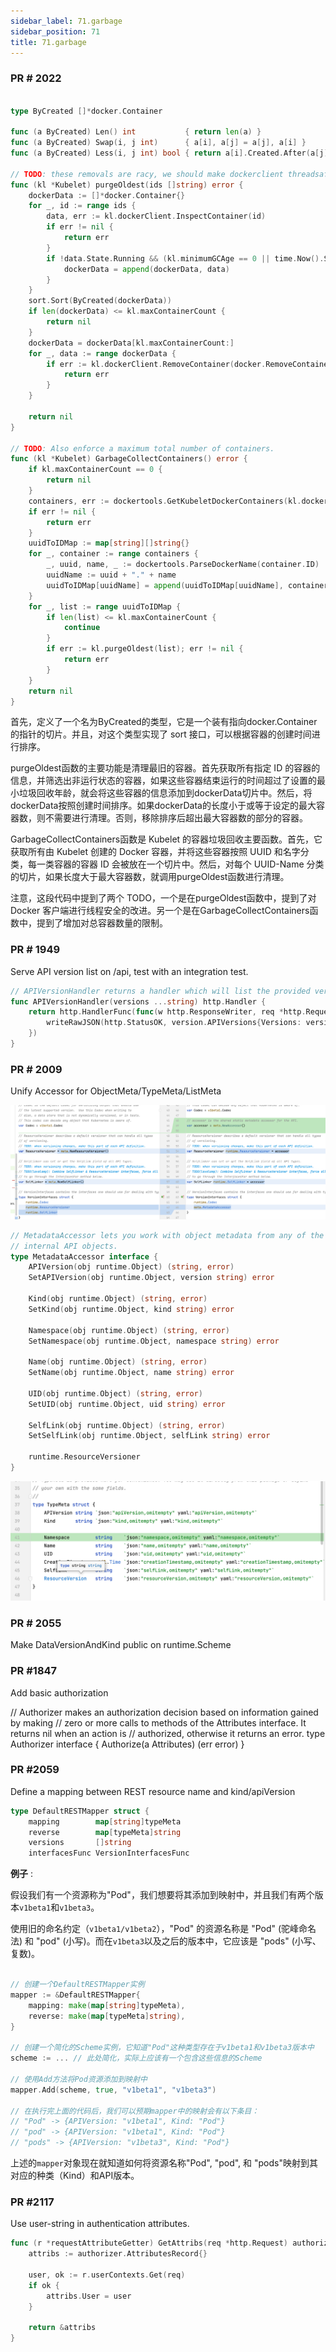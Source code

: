 ```yaml
---
sidebar_label: 71.garbage
sidebar_position: 71
title: 71.garbage
---
```


### PR # 2022

```go

type ByCreated []*docker.Container

func (a ByCreated) Len() int           { return len(a) }
func (a ByCreated) Swap(i, j int)      { a[i], a[j] = a[j], a[i] }
func (a ByCreated) Less(i, j int) bool { return a[i].Created.After(a[j].Created) }

// TODO: these removals are racy, we should make dockerclient threadsafe across List/Inspect transactions.
func (kl *Kubelet) purgeOldest(ids []string) error {
	dockerData := []*docker.Container{}
	for _, id := range ids {
		data, err := kl.dockerClient.InspectContainer(id)
		if err != nil {
			return err
		}
		if !data.State.Running && (kl.minimumGCAge == 0 || time.Now().Sub(data.State.FinishedAt) > kl.minimumGCAge) {
			dockerData = append(dockerData, data)
		}
	}
	sort.Sort(ByCreated(dockerData))
	if len(dockerData) <= kl.maxContainerCount {
		return nil
	}
	dockerData = dockerData[kl.maxContainerCount:]
	for _, data := range dockerData {
		if err := kl.dockerClient.RemoveContainer(docker.RemoveContainerOptions{ID: data.ID}); err != nil {
			return err
		}
	}

	return nil
}

// TODO: Also enforce a maximum total number of containers.
func (kl *Kubelet) GarbageCollectContainers() error {
	if kl.maxContainerCount == 0 {
		return nil
	}
	containers, err := dockertools.GetKubeletDockerContainers(kl.dockerClient, true)
	if err != nil {
		return err
	}
	uuidToIDMap := map[string][]string{}
	for _, container := range containers {
		_, uuid, name, _ := dockertools.ParseDockerName(container.ID)
		uuidName := uuid + "." + name
		uuidToIDMap[uuidName] = append(uuidToIDMap[uuidName], container.ID)
	}
	for _, list := range uuidToIDMap {
		if len(list) <= kl.maxContainerCount {
			continue
		}
		if err := kl.purgeOldest(list); err != nil {
			return err
		}
	}
	return nil
}
```

首先，定义了一个名为ByCreated的类型，它是一个装有指向docker.Container的指针的切片。并且，对这个类型实现了 sort 接口，可以根据容器的创建时间进行排序。

purgeOldest函数的主要功能是清理最旧的容器。首先获取所有指定 ID 的容器的信息，并筛选出非运行状态的容器，如果这些容器结束运行的时间超过了设置的最小垃圾回收年龄，就会将这些容器的信息添加到dockerData切片中。然后，将dockerData按照创建时间排序。如果dockerData的长度小于或等于设定的最大容器数，则不需要进行清理。否则，移除排序后超出最大容器数的部分的容器。

GarbageCollectContainers函数是 Kubelet 的容器垃圾回收主要函数。首先，它获取所有由 Kubelet 创建的 Docker 容器，并将这些容器按照 UUID 和名字分类，每一类容器的容器 ID 会被放在一个切片中。然后，对每个 UUID-Name 分类的切片，如果长度大于最大容器数，就调用purgeOldest函数进行清理。

注意，这段代码中提到了两个 TODO，一个是在purgeOldest函数中，提到了对 Docker 客户端进行线程安全的改进。另一个是在GarbageCollectContainers函数中，提到了增加对总容器数量的限制。


### PR # 1949 

Serve API version list on /api, test with an integration test.

```go
// APIVersionHandler returns a handler which will list the provided versions as available.
func APIVersionHandler(versions ...string) http.Handler {
	return http.HandlerFunc(func(w http.ResponseWriter, req *http.Request) {
		writeRawJSON(http.StatusOK, version.APIVersions{Versions: versions}, w)
	})
}
```


### PR # 2009

Unify Accessor for ObjectMeta/TypeMeta/ListMeta


![](https://raw.githubusercontent.com/mouuii/picture/master/%E6%88%AA%E5%B1%8F2023-08-08%20%E4%B8%8B%E5%8D%885.22.00.png)


```go
// MetadataAccessor lets you work with object metadata from any of the versioned or
// internal API objects.
type MetadataAccessor interface {
	APIVersion(obj runtime.Object) (string, error)
	SetAPIVersion(obj runtime.Object, version string) error

	Kind(obj runtime.Object) (string, error)
	SetKind(obj runtime.Object, kind string) error

	Namespace(obj runtime.Object) (string, error)
	SetNamespace(obj runtime.Object, namespace string) error

	Name(obj runtime.Object) (string, error)
	SetName(obj runtime.Object, name string) error

	UID(obj runtime.Object) (string, error)
	SetUID(obj runtime.Object, uid string) error

	SelfLink(obj runtime.Object) (string, error)
	SetSelfLink(obj runtime.Object, selfLink string) error

	runtime.ResourceVersioner
}

```

![](https://raw.githubusercontent.com/mouuii/picture/master/%E6%88%AA%E5%B1%8F2023-08-08%20%E4%B8%8B%E5%8D%885.23.38.png)


### PR # 2055

Make DataVersionAndKind public on runtime.Scheme


### PR #1847
Add basic authorization

// Authorizer makes an authorization decision based on information gained by making
// zero or more calls to methods of the Attributes interface.  It returns nil when an action is
// authorized, otherwise it returns an error.
type Authorizer interface {
	Authorize(a Attributes) (err error)
}


### PR #2059

Define a mapping between REST resource name and kind/apiVersion

```go
type DefaultRESTMapper struct {
	mapping        map[string]typeMeta
	reverse        map[typeMeta]string
	versions       []string
	interfacesFunc VersionInterfacesFunc

```

**例子** :

假设我们有一个资源称为"Pod"，我们想要将其添加到映射中，并且我们有两个版本`v1beta1`和`v1beta3`。

使用旧的命名约定（`v1beta1/v1beta2`），"Pod" 的资源名称是 "Pod" (驼峰命名法) 和 "pod" (小写)。而在`v1beta3`以及之后的版本中，它应该是 "pods" (小写、复数)。

```go

// 创建一个DefaultRESTMapper实例
mapper := &DefaultRESTMapper{
	mapping: make(map[string]typeMeta),
	reverse: make(map[typeMeta]string),
}

// 创建一个简化的Scheme实例，它知道"Pod"这种类型存在于v1beta1和v1beta3版本中
scheme := ... // 此处简化，实际上应该有一个包含这些信息的Scheme

// 使用Add方法将Pod资源添加到映射中
mapper.Add(scheme, true, "v1beta1", "v1beta3")

// 在执行完上面的代码后，我们可以预期mapper中的映射会有以下条目：
// "Pod" -> {APIVersion: "v1beta1", Kind: "Pod"}
// "pod" -> {APIVersion: "v1beta1", Kind: "Pod"}
// "pods" -> {APIVersion: "v1beta3", Kind: "Pod"}
```



上述的`mapper`对象现在就知道如何将资源名称"Pod", "pod", 和 "pods"映射到其对应的种类（Kind）和API版本。

### PR #2117
Use user-string in authentication attributes.

```go
func (r *requestAttributeGetter) GetAttribs(req *http.Request) authorizer.Attributes {
	attribs := authorizer.AttributesRecord{}

	user, ok := r.userContexts.Get(req)
	if ok {
		attribs.User = user
	}

	return &attribs
}

```

